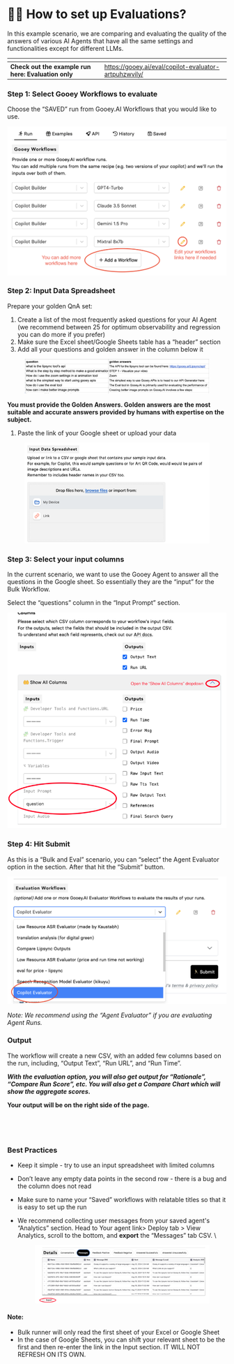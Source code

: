 # 🕵️‍♀️ How to set up Evaluations?

In this example scenario, we are comparing and evaluating the quality of the answers of various AI Agents that have all the same settings and functionalities except for different LLMs.&#x20;

<table data-view="cards"><thead><tr><th></th><th data-hidden data-card-target data-type="content-ref"></th></tr></thead><tbody><tr><td><strong>Check out the example run here: Evaluation only</strong> </td><td><a href="https://gooey.ai/eval/copilot-evaluator-artpuhzwvily/">https://gooey.ai/eval/copilot-evaluator-artpuhzwvily/</a></td></tr></tbody></table>

### Step 1: Select Gooey Workflows to evaluate <a href="#mj1hmvoaayxg" id="mj1hmvoaayxg"></a>

Choose the “SAVED” run from Gooey.AI Workflows that you would like to use.

![](../../.gitbook/assets/9.png)

### Step 2: Input Data Spreadsheet <a href="#id-4y2kttei07z1" id="id-4y2kttei07z1"></a>

Prepare your golden QnA set:

1. Create a list of the most frequently asked questions for your AI Agent (we recommend between 25 for optimum observability and regression you can do more if you prefer)
2. Make sure the Excel sheet/Google Sheets table has a “header” section
3. Add all your questions and golden answer in the column below it



<figure><img src="../../.gitbook/assets/10.png" alt="" width="563"><figcaption></figcaption></figure>

**You must provide the Golden Answers. Golden answers are the most suitable and accurate answers provided by humans with expertise on the subject.**

1. Paste the link of your Google sheet or upload your data&#x20;

<figure><img src="../../.gitbook/assets/11.png" alt="" width="563"><figcaption></figcaption></figure>

### Step 3: Select your input columns <a href="#o6vzivos324o" id="o6vzivos324o"></a>

In the current scenario, we want to use the Gooey Agent to answer all the questions in the Google sheet. So essentially they are the “input” for the Bulk Workflow.

Select the “questions” column in the “Input Prompt” section.

![](../../.gitbook/assets/12.png)

### Step 4: Hit Submit <a href="#brcrdr2ggss2" id="brcrdr2ggss2"></a>

As this is a “Bulk and Eval” scenario, you can “select” the Agent Evaluator option in the section. After that hit the “Submit” button.

![](../../.gitbook/assets/13.png)

_Note: We recommend using the “Agent Evaluator” if you are evaluating Agent Runs._

### Output <a href="#id-22et24oucovd" id="id-22et24oucovd"></a>

The workflow will create a new CSV, with an added few columns based on the run, including, “Output Text”, “Run URL”, and “Run Time”.

_**With the evaluation option, you will also get output for “Rationale”, “Compare Run Score”, etc. You will also get a Compare Chart which will show the aggregate scores.**_

**Your output will be on the right side of the page.**

<figure><img src="../../.gitbook/assets/Screenshot 2024-08-19 at 4.53.02 PM.png" alt="" width="563"><figcaption></figcaption></figure>

<figure><img src="../../.gitbook/assets/Screenshot 2024-08-19 at 11.30.43 PM (1).png" alt="" width="375"><figcaption></figcaption></figure>

### Best Practices <a href="#oucznt5a94xk" id="oucznt5a94xk"></a>

* Keep it simple - try to use an input spreadsheet with limited columns
* Don’t leave any empty data points in the second row - there is a bug and the column does not read
* Make sure to name your “Saved” workflows with relatable titles so that it is easy to set up the run
*   We recommend collecting user messages from your saved agent's “Analytics” section. Head to Your agent link> Deploy tab > View Analytics, scroll to the bottom, and **export** the “Messages” tab CSV. \


    <figure><img src="../../.gitbook/assets/16.png" alt=""><figcaption></figcaption></figure>

#### Note: <a href="#id-8grsusqblfge" id="id-8grsusqblfge"></a>

* Bulk runner will only read the first sheet of your Excel or Google Sheet
* In the case of Google Sheets, you can shift your relevant sheet to be the first and then re-enter the link in the Input section. IT WILL NOT REFRESH ON ITS OWN.

